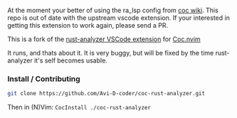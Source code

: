 At the moment your better of using the ra_lsp config from [coc wiki](https://github.com/neoclide/coc.nvim/wiki/Language-servers#rust). This repo is out of date with the upstream vscode extension. If your interested in getting this extension to work again, please send a PR.

This is a fork of the [rust-analyzer VSCode extension](https://github.com/rust-analyzer/rust-analyzer) for [Coc.nvim](https://github.com/neoclide/coc.nvim)

It runs, and thats about it. It is very buggy, but will be fixed by the time rust-analyzer it's self becomes usable.

### Install / Contributing
```sh
git clone https://github.com/Avi-D-coder/coc-rust-analyzer.git
```
Then in (N)Vim:
`CocInstall ./coc-rust-analyzer`

